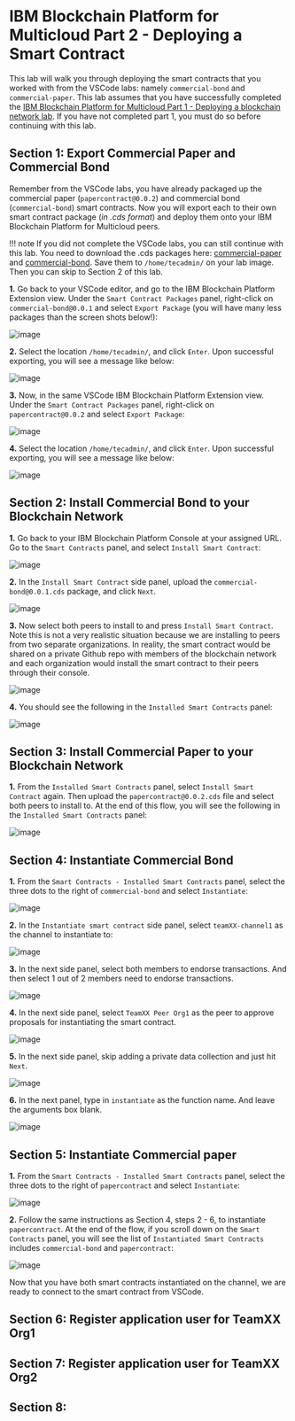 # IBM Blockchain Platform for Multicloud Part 2 - Deploying a Smart Contract

This lab will walk you through deploying the smart contracts that you worked with from the VSCode labs: namely `commercial-bond` and `commercial-paper`. This lab assumes that you have successfully completed the [IBM Blockchain Platform for Multicloud Part 1 - Deploying a blockchain network lab](ibpconsole.md). If you have not completed part 1, you must do so before continuing with this lab.

## Section 1: Export Commercial Paper and Commercial Bond

Remember from the VSCode labs, you have already packaged up the commercial paper (`papercontract@0.0.2`) and commercial bond (`commercial-bond`) smart contracts. Now you will export each to their own smart contract package (*in .cds format*) and deploy them onto your IBM Blockchain Platform for Multicloud peers.

!!! note
        If you did not complete the VSCode labs, you can still continue with this lab. You need to download the .cds packages here: [commercial-paper](files/papercontract@0.0.2.cds) and [commercial-bond](files/commercial-bond@0.0.1.cds). Save them to `/home/tecadmin/` on your lab image. Then you can skip to Section 2 of this lab.

**1.** Go back to your VSCode editor, and go to the IBM Blockchain Platform Extension view. Under the `Smart Contract Packages` panel, right-click on `commercial-bond@0.0.1` and select `Export Package` (you will have many less packages than the screen shots below!):

![image](images/ibpdeploy/ibpdeploy1.png)

**2.** Select the location `/home/tecadmin/`, and click `Enter`. Upon successful exporting, you will see a message like below:

![image](images/ibpdeploy/ibpdeploy2.png)

**3.** Now, in the same VSCode IBM Blockchain Platform Extension view. Under the `Smart Contract Packages` panel, right-click on `papercontract@0.0.2` and select `Export Package`:

![image](images/ibpdeploy/ibpdeploy3.png)

**4.** Select the location `/home/tecadmin/`, and click `Enter`. Upon successful exporting, you will see a message like below:

![image](images/ibpdeploy/ibpdeploy4.png)

## Section 2: Install Commercial Bond to your Blockchain Network

**1.** Go back to your IBM Blockchain Platform Console at your assigned URL. Go to the `Smart Contracts` panel, and select `Install Smart Contract`:

![image](images/ibpdeploy/ibpdeploy5.png)

**2.** In the `Install Smart Contract` side panel, upload the `commercial-bond@0.0.1.cds` package, and click `Next`.

![image](images/ibpdeploy/ibpdeploy6.png)

**3.** Now select both peers to install to and press `Install Smart Contract`. Note this is not a very realistic situation because we are installing to peers from two separate organizations. In reality, the smart contract would be shared on a private Github repo with members of the blockchain network and each organization would install the smart contract to their peers through their console.

![image](images/ibpdeploy/ibpdeploy7.png)

**4.** You should see the following in the `Installed Smart Contracts` panel:

![image](images/ibpdeploy/ibpdeploy8.png)

## Section 3: Install Commercial Paper to your Blockchain Network

**1.** From the `Installed Smart Contracts` panel, select `Install Smart Contract` again. Then upload the `papercontract@0.0.2.cds` file and select both peers to install to. At the end of this flow, you will see the following in the `Installed Smart Contracts` panel:

![image](images/ibpdeploy/ibpdeploy9.png)

## Section 4: Instantiate Commercial Bond

**1.** From the `Smart Contracts - Installed Smart Contracts` panel, select the three dots to the right of `commercial-bond` and select `Instantiate`:

![image](images/ibpdeploy/ibpdeploy10.png)

**2.** In the `Instantiate smart contract` side panel, select `teamXX-channel1` as the channel to instantiate to:

![image](images/ibpdeploy/ibpdeploy11.png)

**3.** In the next side panel, select both members to endorse transactions. And then select 1 out of 2 members need to endorse transactions.

![image](images/ibpdeploy/ibpdeploy12.png)

**4.** In the next side panel, select `TeamXX Peer Org1` as the peer to approve proposals for instantiating the smart contract.

![image](images/ibpdeploy/ibpdeploy13.png)

**5.** In the next side panel, skip adding a private data collection and just hit `Next`.

![image](images/ibpdeploy/ibpdeploy14.png)

**6.** In the next panel, type in `instantiate` as the function name. And leave the arguments box blank.

![image](images/ibpdeploy/ibpdeploy15.png)

## Section 5: Instantiate Commercial paper

**1.** From the `Smart Contracts - Installed Smart Contracts` panel, select the three dots to the right of `papercontract` and select `Instantiate`:

![image](images/ibpdeploy/ibpdeploy16.png)

**2.** Follow the same instructions as Section 4, steps 2 - 6, to instantiate `papercontract`. At the end of the flow, if you scroll down on the `Smart Contracts` panel, you will see the list of `Instantiated Smart Contracts` includes `commercial-bond` and `papercontract`:

![image](images/ibpdeploy/ibpdeploy17.png)

Now that you have both smart contracts instantiated on the channel, we are ready to connect to the smart contract from VSCode.

## Section 6: Register application user for TeamXX Org1

## Section 7: Register application user for TeamXX Org2

## Section 8: 


